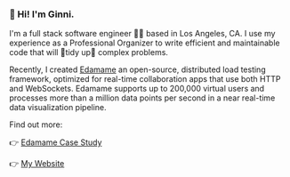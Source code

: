 ### 👋 Hi! I'm Ginni.

I'm a full stack software engineer 👩‍💻 based in Los Angeles, CA. I use my experience as a Professional Organizer to write efficient and maintainable code that will 🫧tidy up🫧 complex problems.

Recently, I created [Edamame](https://get-edamame.com/) an open-source, distributed load testing framework, optimized for real-time collaboration apps that use both HTTP and WebSockets. Edamame supports up to 200,000 virtual users and processes more than a million data points per second in a near real-time data visualization pipeline.

Find out more:

👉 [Edamame Case Study](https://get-edamame.com/case-study)

👉 [My Website](https://gcpinckert.com)

<!--
**gcpinckert/gcpinckert** is a ✨ _special_ ✨ repository because its `README.md` (this file) appears on your GitHub profile.

Here are some ideas to get you started:

- 🔭 I’m currently working on ...
- 🌱 I’m currently learning ...
- 👯 I’m looking to collaborate on ...
- 🤔 I’m looking for help with ...
- 💬 Ask me about ...
- 📫 How to reach me: ...
- 😄 Pronouns: ...
- ⚡ Fun fact: ...
-->
